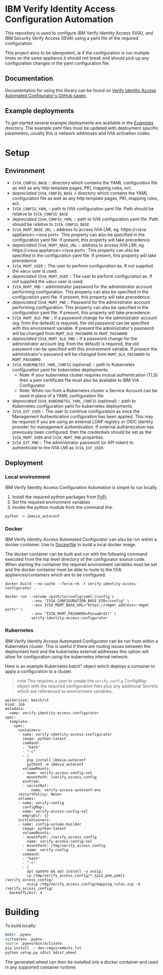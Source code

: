 # IBM Verify Identity Access Configuration Automation
This repository is used to configure IBM Verify Identity Access (IVIA), and IBM Security Verify Access (ISVA) using a 
yaml file of the required configuration. 

This project aims to be idempotent, ie if the configuration is run multiple times on the same appliance it should not 
break and should pick up any configuration changes in the yaml configuration file.


## Documentation
Documentation for using this library can be found on 
[Verify Identity Access Automated Configurator's GitHub pages](https://lachlan-ibm.github.io/ibmvia_autoconf/index.html).


## Example deployments
To get started several example deployments are available in the [Examples](examples/) directory. The example yaml files 
must be updated with deployment specific parameters, usually this is network addresses and IVIA activation codes.

# Setup
## Environment
- `IVIA_CONFIG_BASE` :: directory which contains the YAML configuration file as well as any http template pages, PKI, 
                      mapping rules, ect.
- *depreciated* `ISVA_CONFIG_BASE` = directory which contains the YAML configuration file as well as any http template 
                      pages, PKI, mapping rules, ect.
- `IVIA_CONFIG_YAML` :: path to IVIA configuration yaml file. Path should be relative to `IVIA_CONFIG_BASE`
- *depreciated* `ISVA_CONFIG_YAML` :: path to IVIA configuration yaml file. Path should be relative to `IVIA_CONFIG_BASE`
- `IVIA_MGMT_BASE_URL` :: address to access IVIA LMI, eg. https://\<isva appliance\>:\<isva port\>. This property can 
                      also be specified in the configuration yaml file. If present, this property will take precedence.
- *depreciated* `ISVA_MGMT_BASE_URL` :: address to access IVIA LMI, eg. https://\<isva appliance\>:\<isva port\>. This 
                      property can also be specified in the configuration yaml file. If present, this property will 
                      take precedence.
- `IVIA_MGMT_USER` :: The user to perform configuration as. If not supplied the `admin` user is used.
- *depreciated* `ISVA_MGMT_USER` :: The user to perform configuration as. If not supplied the `admin` user is used.
- `IVIA_MGMT_PWD` :: administrator password for the administrator account performing configuration. This property can 
                      also be specified in the configuration yaml file. If present, this property will take precedence.
- *depreciated* `ISVA_MGMT_PWD` :: Password for the administrator account performing configuration. This 
                      property can also be specified in the configuration yaml file. If present, this property will 
                      take precedence.
- `IVIA_MGMT_OLD_PWD` :: If a password change for the administrator account (eg. from the default) is required, the old 
                      password can be specified with this environment variable. If present the administrator's password 
                      will be changed from `MGMT_OLD_PASSWORD` to `MGMT_PASSWORD`
- *depreciated* `ISVA_MGMT_OLD_PWD` :: if a password change for the administrator account (eg. from the default) is 
                      required, the old password can be specified with this environment variable. If present the 
                      administrator's password will be changed from `MGMT_OLD_PASSWORD` to `MGMT_PASSWORD`
- `IVIA_KUBERNETES_YAML_CONFIG` (optional) :: path to Kubernetes configuration yaml for kubernetes deployments. 
  - Note: If your kubernetes cluster requires mutual authentication (TLS) then a pem certificate file must also be 
          available to IBM VIA Configurator
  - Note: When run from a Kubernetes cluster a Service Account can be used in place of a YAML configuration file
- *depreciated* `ISVA_KUBERNETES_YAML_CONFIG` (optional) :: path to Kubernetes configuration yaml for kubernetes 
                      deployments. 
- `IVIA_EXT_USER` :: The user to continue configuration as once the Management Authentication configuration has been 
                      applied. This may be required if you are using an external LDAP registry or OIDC identity provider
                      for management authentication. If external authentication has previously been configured, then
                      the credentials should be set as the `IVIA_MGMT_USER` and `IVIA_MGMT_PWD` properties.
- `IVIA_EXT_PWD` :: The administrator password (or API token) to authenticate to the IVIA LMI as `IVIA_EXT_USER`.

## Deployment
### Local environment
IBM Verify Identity Access Configuration Automation is simple to run locally. 
1. Install the required python packages from [PyPi](https://pypi.org/project/ibmvia-autoconf/). 
2. Set the required environment variables
3. Invoke the python module from the command line.
```bash
python -m ibmvia_autoconf
```

### Docker
IBM Verify Identity Access Automated Configurator can also be run within a docker container. Use to 
[Dockerfile](Dockerfile) to build a local docker image.

The docker container can be built and run with the following command executed from the top level directory of the 
configurator source code. When starting the container the required environment variables must be set and the docker 
container must be able to route to the IVIA appliances/containers which are to be configured.

```
docker build --no-cache --force-rm -t verify-identity-access-configurator .

docker run --volume /path/to/config/yaml:/config \
            --env "IVIA_CONFIGURATION_BASE_DIR=/config" \
            --env IVIA_MGMT_BASE_URL="https://<mgmt address>:<mgmt port>" \
            --env "IVIA_MGMT_PASSWORD=Passw0rd1!" \
            verify-identity-access-configurator
```


### Kubernetes
IBM Verify Identity Access Automated Configurator can be run from within a Kubernetes cluster. This is useful if there 
are routing issues between the deployment host and the kubernetes external addresses this option will allow for 
configuration using the kubernetes internal network.

Here is an example Kubernetes batch" object which deploys a container to apply a configuration to a cluster.
> note This requires a user to create the `verify-config` ConfigMap object with the required configuration files plus 
any additional Secrets which are referenced as environment variables.

```
apiVersion: batch/v1
kind: Job
metadata:
  name: verify-identity-access-configurator
spec:
  template:
    spec:
      containers:
      - name: verify-identity-access-configurator
        image: python:latest
        command: 
        - "bash"
        - "-c"
        - |
          pip install ibmvia-autoconf
          python3 -m ibmvia_autoconf
        volumeMounts:
        - name: verify-access-config-vol
          mountPath: /verify_access_config
        envFrom:
        - secretRef:
            name: verify-access-autoconf-env
      restartPolicy: Never
      volumes:
      - name: verify-config
        configMap:
      - name: verify-access-config-vol
        emptyDir: {}
      initContainers:
      - name: config-volume-builder
        image: python:latest
        volumeMounts:
        - mountPath: /verify_access_config
          name: verify-access-config-vol
        - mountPath: /tmp/verify_access_config
          name: verify-config
        command:
        - "bash"
        - "-c"
        - |
          apt update && apt install -y unzip;
          cp /tmp/verify_access_config/*.{p12,pem,yaml} /verify_access_config/
          unzip /tmp/verify_access_config/mapping_rules.zip -d /verify_access_config/
  backoffLimit: 4
```

# Building

To build locally:
```sh
mkdir .pyenv
virtualenv .pyenv
source .pyenv/bin/activate
pip install -r dev-requirements.txt
python setup.py sdist bdist_wheel
```
The generated wheel can then be installed into a docker container and used in any supported container runtime.
